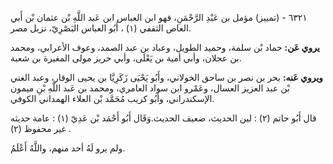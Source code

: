 ٦٣٢١ - (تمييز) مؤمل بن عَبْدِ الرَّحْمَنِ، فهو ابن العباس ابن عَبد اللَّهِ بْن عثمان بْن أَبي العاص الثقفي (١) ، أَبُو العباس البَصْرِيّ، نزيل مصر.

**يروي عَن:** حماد بْن سلمة، وحميد الطويل، وعباد بن عبد الصمد، وعوف الأعرابي، ومحمد بن عجلان، وأبي أمية بن يَعْلَى، وأبي حريز مولى المغيرة بن شعبة.

**ويروي عَنه:** بحر بن نصر بن ساحق الخولاني، وأَبُو يَحْيَى زَكَرِيَّا بن يحيى الوقار، وعبد الغني بْن عبد العزيز العسال، وعَمْرو ابن سواد العامري، ومحمد بن عَبد اللَّهِ بْنِ ميمون الإسكندراني، وأَبُو كريب مُحَمَّد بْن العلاء الهمداني الكوفي.

قال أَبُو حاتم (٢) : لين الحديث، ضعيف الحديث.وَقَال أَبُو أَحْمَد بْن عَدِيّ (١) : عامة حديثه غير محفوظ (٢) .

ولم يرو لَهُ أحد منهم، واللَّهُ أَعْلَمُ.